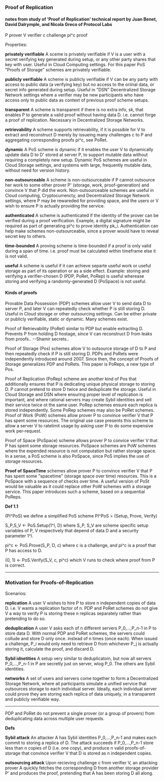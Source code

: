 ### Proof of Replication

#### notes from study of 'Proof of Replication' technical report by Juan Benet, David Dalrymple, and Nicola Greco of Protocol Labs

P prover
V verifier
c challenge
pi^c proof

Properties:

**privately verifiable** A sceme is privately verifiable if V is a user with a secret verifying key generated during setup, or any other party shares that key with user. Useful in Cloud Computing settings.
For this paper PoS "Proofs of Storage" schemes are privately verifiable. 

**publicly verifiable** A scheme is publicly verifiable if V can be any party with access to public data (a verifying key) but no access to the oriinal data, or secret info generated during setup.
Useful in "DSN" Decentralized Storage Network settings where a verifier may be new participants who have access only to public data as context of previous proof scheme setups.

**transparent** A scheme is transparent if there is no extra info, sk, that enables P to generate a valid proof without having data D. i.e. cannot forge a proof of replication.
Necessary in Decentralized Storage Networks.

**retrievability** A scheme supports retrievability, if it is possible for V to extract and reconstruct D merely by issueing many challenges c to P and aggregating corresponding proofs pi^c, see PoRet.

**dynamic** A PoS scheme is dynamic if it enables the user V to dynamically update data D to D' stored at server P, to support mutable data without requiring a completely new setup. Dynamic PoS schemes are useful in Cloud Storage settings, and systems with large, frequently mutable data, without need for version history.

**non-outsourceable** A scheme is non-outsourceable if P cannot outsource her work to some other prover P' (storage, work, proof-generation) and convince V that P did the work. Non-outsourceable schemes are useful in Cloud computing, Cryptocurrencty, and Decentralized Storage Network settings, where P may be rewareded for providing space, and the users or V wish to ensure P is actually providing the service.

**authenticated** A scheme is authenticated if the identity of the prover can be verified during a proof verification. Example, a digital signature might be required as part of generating pi^c to prove identity pk_i.
Authentication can help make schemes non-outsourceable, since a prover would have to reveal secret key to others.

**time-bounded** A proving scheme is time-bounded if a proof is only valid during a span of time. i.e. proof must be calculated within timeframe else it is not valid.

**useful**  A scheme is useful if it can achieve separte useful work or useful storage as part of its operation or as a side effect. Example: storing and verifying a verifier-chosen D (PDP, PoRet, PoRep) is useful wherease storing and verifying a randomly-generated D (PoSpace) is not useful.

#### Kinds of proofs

Provable Data Possession (PDP) schemes allow user V to send data D to server P, and later V can repeatedly check whether P is still storing D.
Useful in Cloud storage or other outsourcing settings.
Can be either private or publicly verifiable, static or dynamic. Many schemes exist.

Proof of Retrievability (PoRet) similar to PDP but enable extracting D. Prevents P from holding D hostage, since V can reconstruct D from leaks from proofs.. --Shamir secrets..

Proof of Storage (Pos) schemes allow V to outsource storage of D to P and then repeatedly check if P is still storing D. PDPs and PoRets were independently introduced around 2007. Since then, the concept of Proofs of Storage generalizes PDP and PoRets. This paper is PoReps, a new type of Pos.

Proof of Replication (PoRep) scheme are another kind of Pos that additionally ensures that P is dedicating unique physical storage to storing D. P cannot pretend to store D twice and deduplicate the storage. Useful in Cloud Storage and DSN where ensuring proper level of replication is important, and where rational servers may create Sybil identities and sell their service twice ot the same user. PoRep schemes ensure each replica is stored independently. Some PoRep schemes may also be PoRet schemes.
Proof of Work (PoW) schemes allow prover P to convince verifier V that P has spent some resources. The original use case presents this scheme to allow a server V to ratelimit usage by asking user P to do some expensive work per-request.

Proof of Space (PoSpace) scheme allows prover P to convice verifier V that P has spent some storage resources. PoSpace schemes are PoW schemes where the expended resource is not computation but rather storage space.
In a sense, a PoS scheme is also PoSpace, since PoS implies the use of storage resources.

**Proof of SpaceTime** schemes allow prover P to convince verifier V that P has spent some "spacetime" (storage space over time) resources. This is a PoSpace with a sequence of checks over time. A useful version of PoSt would be valuable as it could replace other PoW schemes with a storage service. This paper introduces such a scheme, based on a sequential PoReps.

**Def 1.1**

(PI^PoS) we define a simplified PoS scheme PI^PoS = (Setup, Prove, Verify)

S_P,S_V <- PoS.Setup(1^l, D) where S_P, S_V are scheme specific setup variables of P, V respectively that depend of data D and a security parameter 1^l.

pi^c <- PoS.Prove(S_P, D, c) where c is a challenge, and pi^c is a proof that P has access to D.

{0, 1} <- PoS.Verify(S_V, c, pi^c) which V runs to check where proof from P is correct.

--------------------------------
### Motivation for Proofs-of-Replication


Scenarios:

**replication** A user V wishes to hire P to store n independent copies of data D. i.e. V wants a replication factor of n. PDP and PoRet schemes do not give V a way to verify P is storing these n replicas separately rather than pretending to do so.

**deduplication** A user V asks each of n different servers P_0,...,P_n-1 in P to store data D. With normal PDP and PoRet schemes, the servers could collude and store D only once. instead of n times (once each). When issued a challenge, P_i would only need to retrieve D from whichever P_j is actually storing it,
calculate the proof, and discard D.

**Sybil idnetities** A setup very similar to deduplicatoin, but now all servers P_0,...,P_n-1 in P are secretly just on server, wlog P_0. The others are Sybil identities.

**networks** A set of users and servers come together to form a Decentralized Storage Network, where all participants simulate a unified service that outsources storage to each individual server.
Ideally, each individual server could prove they are storing each replica of data uniquely, in a transparent and publicly verifiable way.


--------------------

PDP and PoRet do not prevent a single prover (or a group of provers) from deduplicating data across multiple user requests.

**Defs**

**Sybil attack**  An attacker A has Sybil identities P_0,...,P_n-1 and makes each commit to storing a replica of D. The attack succeeds if P_0,...,P_n-1 store less than n copies of D (i.e. one copy), and produce n valid proofs-of-storage that convince verifier V that D is stored as n independent copies.


**outsourcing attack**  Upon recieving challenge c from verifier V, an attacking prover A quickly fetches the corresponding D from another storage provider P' and produces the proof, pretending that A has been storing D all along.


